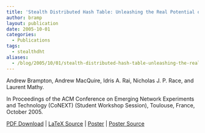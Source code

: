 ```yaml
---
title: 'Stealth Distributed Hash Table: Unleashing the Real Potential of Peer-to-Peer'
author: bramp
layout: publication
date: 2005-10-01
categories:
  - Publications
tags:
  - stealthdht
aliases:
  - /blog/2005/10/01/stealth-distributed-hash-table-unleashing-the-real-potential-of-peer-to-peer/
---
```

Andrew Brampton, Andrew MacQuire, Idris A. Rai, Nicholas J. P. Race, and Laurent Mathy.

In Proceedings of the ACM Conference on Emerging Network Experiments and Technology (CoNEXT) (Student Workshop Session), Toulouse, France, October 2005.

[PDF Download][1] | [LaTeX Source][2] | [Poster][3] | [Poster Source][4]


 [1]: https://github.com/bramp/publication/raw/master/stealth-dht/CoNEXT-2005/sw13-brampton.pdf
 [2]: https://github.com/bramp/publication/tree/master/stealth-dht/CoNEXT-2005
 [3]: https://github.com/bramp/publication/raw/master/stealth-dht/CoNEXT-2005-poster/CoNEXT%20Poster.pdf
 [4]: https://github.com/bramp/publication/tree/master/stealth-dht/CoNEXT-2005-poster
